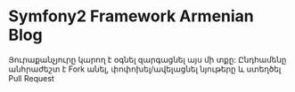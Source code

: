 Symfony2 Framework Armenian Blog
=============
Յուրաքանչյուրը կարող է օգնել զարգացնել այս մի
տքը: Ընդհամենը անհրաժեշտ է Fork անել, փոփոխել/ավելացնել  նյութերը և ստեղծել Pull Request
